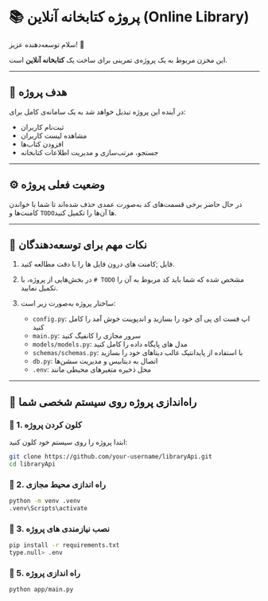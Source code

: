 
# 📚 پروژه کتابخانه آنلاین (Online Library)

سلام توسعه‌دهنده عزیز! 👋

این مخزن مربوط به یک پروژه‌ی تمرینی برای ساخت یک **کتابخانه آنلاین** است.

---

## 🎯 هدف پروژه

در آینده این پروژه تبدیل خواهد شد به یک سامانه‌ی کامل برای:
- ثبت‌نام کاربران
- مشاهده لیست کاربران
- افزودن کتاب‌ها
- جستجو، مرتب‌سازی و مدیریت اطلاعات کتابخانه

---

## ⚙️ وضعیت فعلی پروژه

در حال حاضر برخی قسمت‌های کد به‌صورت عمدی حذف شده‌اند تا شما با خواندن کامنت‌ها و `TODO`ها آن‌ها را تکمیل کنید.

---

## 🧠 نکات مهم برای توسعه‌دهندگان

1. فایل ;کامنت های درون فایل ها را با دقت مطالعه کنید.
2. در بخش‌هایی از پروژه، با `# TODO` مشخص شده که شما باید کد مربوط به آن را تکمیل نمایید.
3. ساختار پروژه به‌صورت زیر است:

   - `config.py`: اپ فست ای پی آی خود را بسازید و اندپوینت خوش آمد را کامل کنید
   - `main.py`: سرور مجازی را کانفیگ کنید
   - `models/models.py`:  مدل های پایگاه داده را کامل کنید
   - `schemas/schemas.py`: با استفاده از پایدانتیک غالب دیتاهای خود را بسازید   
   - `db.py`: اتصال به دیتابیس و مدیریت سشن‌ها
   - `.env`: محل ذخیره متغیرهای محیطی مانند

---

## 🚀 راه‌اندازی پروژه روی سیستم شخصی شما

### 🧾 1. کلون کردن پروژه

ابتدا پروژه را روی سیستم خود کلون کنید:

```bash
git clone https://github.com/your-username/libraryApi.git
cd libraryApi
```

### 🧾 2. راه اندازی محیط مجازی
```bash
python -m venv .venv
.venv\Scripts\activate
```

### 🧾 3. نصب نیازمندی های پروژه
```bash
pip install -r requirements.txt
type.null> .env
```

### 🧾 5. راه اندازی پروژه
```bash
python app/main.py
```


